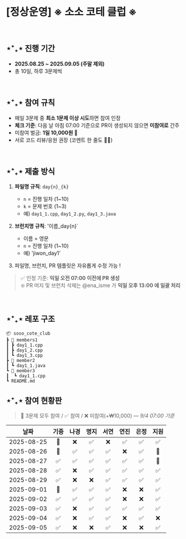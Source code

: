# [정상운영] ※ 소소 코테 클럽 ※

<br/>

## ⋆⁺₊⋆ 진행 기간
- **2025.08.25 ~ 2025.09.05 (주말 제외)**
- 총 10일, 하루 3문제씩

<br/>

## ⋆⁺₊⋆ 참여 규칙
- 매일 3문제 중 **최소 1문제 이상 시도**하면 참여 인정
- **체크 기준**: 다음 날 아침 07:00 기준으로 PR이 생성되지 않으면 **미참여로** 간주
- 미참여 벌금: **1일 10,000원 💸**
- 서로 코드 리뷰/응원 권장 (코멘트 한 줄도 👍🏻)

<br/>

## ⋆⁺₊⋆ 제출 방식  
1) **파일명 규칙**: `day{n}_{k}`  
   - `n` = 진행 일차 (1~10)  
   - `k` = 문제 번호 (1~3)  
   - 예) `day1_1.cpp`, `day1_2.py`, `day1_3.java`
     
2) **브런치명 규칙**: '이름_day{n}`
   - 이름 = 영문
   - `n` = 진행 일차 (1~10)
   - 예) 'jiwon_day1'
     
3) 파일명, 브런치, PR 템플릿은 자유롭게 수정 가능 !

> ✅ 인정 기준: **익일 오전 07:00 이전에 PR 생성**
> <br/>
> ❇️ PR 머지 및 브런치 삭제는 @ena_isme 가 **익일 오후 13:00 에 일괄 처리**

<br/>

## ⋆⁺₊⋆ 레포 구조

```
📦 soso_cote_club
┣ 📂 members1
┃ ┣ day1_1.cpp
┃ ┣ day1_2.cpp
┃ ┗ day1_3.cpp
┣ 📂 member2
┃ ┗ day1_1.java
┗ 📂 member3
┃  ┗ day1_1.cpp
┗ README.md
```


## ⋆⁺₊⋆ 참여 현황판
> 🎉 3문제 모두 참여 / ✅ 참여 / ❌ 미참여(+₩10,000) — *9/4 07:00 기준*

| 날짜       | 기중 | 나경 | 명지 | 서연 | 연진 | 은정 | 지원 |
|-----------|:----:|:----:|:----:|:----:|:----:|:----:|:----:|
| 2025-08-25 | 🎉 | ❌ | ✅ | ❌ | ✅ | ✅ | ✅ |
| 2025-08-26 | 🎉 | ✅ | ✅ | ✅ | ❌ | ✅ | 🎉 |
| 2025-08-27 | ✅  | ✅  | ✅  | ✅  |  ✅ | ✅  | 🎉  |
| 2025-08-28 | ✅  | ❌  | ✅  | ✅  | ✅  |  ✅ |  ✅ |
| 2025-08-29 | ✅  |  ❌ | ❌  | ✅  | ✅  |  ✅ |  ✅ |
| 2025-09-01 | 🎉  | ✅  |  ✅ |  ✅ | ❌  | ❌  | ✅  |
| 2025-09-02 | ✅  |  ✅ | ✅  |  ✅ | ❌  | ❌  |  ✅ |
| 2025-09-03 |  ✅ |  ❌ |  ✅ | ✅ |  ✅ |  ✅ |  ✅ |
| 2025-09-04 | ✅ |   ❌|   ✅ |   ✅ |   ❌|   ✅|   ❌|
| 2025-09-05 |   ✅|  ❌ | ❌  | ✅  | ❌  |❌   |  ✅ |

